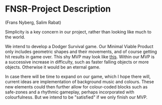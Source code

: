 # FNSR-Project Description
(Frans Nyberg, Salim Rabat)

Simplicity is a key concern in our project, rather than looking like much to the world.

We intend to develop a Dodger Survival game. Our Minimal Viable Product only includes geometric shapes and their movements, and of course getting hit results in game over. This shy MVP may look like [this](https://github.com/salimrabat/FNSR-Project/wiki/Dodger-Game-Images). Within our MVP is a successive increase in difficulty, such as faster falling objects or more objects. Otherwise it would be an eternal game.

In case there will be time to expand on our game, which I hope there will, current ideas are implementation of background music and colours. These new elements could then further allow for colour-coded blocks such as safe-zones and a rhythmic gameplay, perhaps incorporated with colourfulness. But we intend to be "satisfied" if we only finish our MVP.
